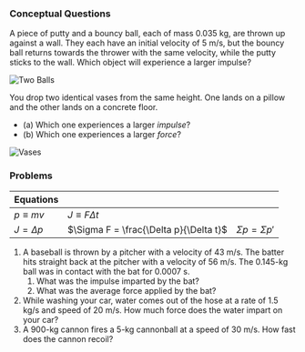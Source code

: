 


### Conceptual Questions

A piece of putty and a bouncy ball, each of mass 0.035 kg, are thrown up against a wall. They each have an initial velocity of 5 m/s, but the bouncy ball returns towards the thrower with the same velocity, while the putty sticks to the wall.  Which object will experience a larger impulse?

![Two Balls](/system/files/attachments/page_embeds/m/2021-01/q1_601426d152973.PNG)

You drop two identical vases from the same height.  One lands on a pillow and the other lands on a concrete floor.
- (a) Which one experiences a larger *impulse*?
- (b) Which one experiences a larger *force*?

![Vases](/system/files/attachments/page_embeds/m/2021-01/q2_601426da6f953.PNG)



### Problems 

| Equations |  |  |
|--|--|--|
| $p\equiv mv$ | $J \equiv F\Delta t$ |  |
| $J=\Delta p$ |$\Sigma F = \frac{\Delta p}{\Delta t}$ | $\Sigma p = \Sigma p'$ |

1. A baseball is thrown by a pitcher with a velocity of 43 m/s. The batter hits straight back at the pitcher with a velocity of 56 m/s. The 0.145-kg ball was in contact with the bat for 0.0007 s.
	1. What was the impulse imparted by the bat?
	2. What was the average force applied by the bat?
2. While washing your car, water comes out of the hose at a rate of 1.5 kg/s and speed of 20 m/s.  How much force does the water impart on your car?
3. A 900-kg cannon fires a 5-kg cannonball at a speed of 30 m/s.  How fast does the cannon recoil?
<!--stackedit_data:
eyJoaXN0b3J5IjpbMTcyOTI0MTk5LC02MjcwNDY4OSwtNjkzMj
A3MDQ3LDE5MjgxNjQ3NDYsMTc3Nzc2OTc5OCw5NTU1Mzg3NjEs
LTk5NDY4Njg2NSwtNTk5OTg0NTIxXX0=
-->